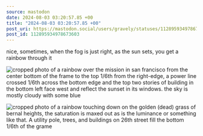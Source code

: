 ```yaml
---
source: mastodon
date: 2024-08-03 03:20:57.85 +00
title: "2024-08-03 03:20:57.85 +00"
post_uri: https://mastodon.social/users/gravely/statuses/112895934978673603
post_id: 112895934978673603
---
```

nice, sometimes, when the fog is just right, as the sun sets, you get a rainbow through it


![cropped photo of a rainbow over the mission in san francisco from the center bottom of the frame to the top 1/6th from the right-edge, a power line crossed 1/6th across the bottom edge and the top two stories of building in the bottom left face west and reflect the sunset in its windows. the sky is mostly cloudy with some blue](/images/112895934424219836.jpeg)

![cropped photo of a rainbow touching down on the golden (dead) grass of bernal heights, the saturation is maxed out as is the luminance or something like that. A utility pole, trees, and buildings on 26th street fill the bottom 1/6th of the grame](/images/112895934734942782.jpeg)

